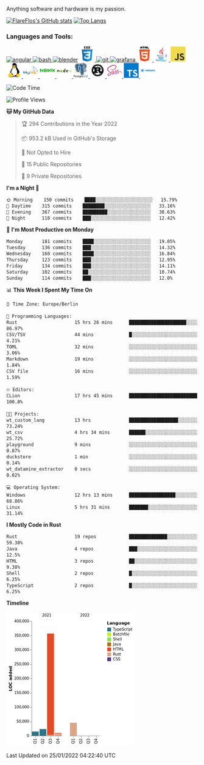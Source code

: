 Anything software and hardware is my passion.

[![FlareFlos's GitHub stats](https://github-readme-stats.vercel.app/api?username=FlareFlo&show_icons=true&theme=github_dark)](https://github.com/FlareFlo/github-readme-stats)
[![Top Langs](https://github-readme-stats.vercel.app/api/top-langs/?username=FlareFlo&langs_count=10&layout=compact&theme=github_dark)](https://github.com/FlareFlo/github-readme-stats)

<h3 align="left">Languages and Tools:</h3>
<div align="left"> 
    <a href="https://angular.io" target="_blank" rel="noreferrer"><img src="https://angular.io/assets/images/logos/angular/angular.svg" alt="angular" width="40" height="40"/> </a> 
    <a href="https://www.gnu.org/software/bash/" target="_blank" rel="noreferrer"> <img src="https://www.vectorlogo.zone/logos/gnu_bash/gnu_bash-icon.svg" alt="bash" width="40" height="40"/> </a> 
    <a href="https://www.blender.org/" target="_blank" rel="noreferrer"> <img src="https://download.blender.org/branding/community/blender_community_badge_white.svg" alt="blender" width="40" height="40"/></a> 
    <a href="https://www.w3schools.com/css/" target="_blank" rel="noreferrer"> <img src="https://raw.githubusercontent.com/devicons/devicon/master/icons/css3/css3-original-wordmark.svg" alt="css3" width="40" height="40"/> </a> 
    <a href="https://git-scm.com/" target="_blank" rel="noreferrer"> <img src="https://www.vectorlogo.zone/logos/git-scm/git-scm-icon.svg" alt="git" width="40" height="40"/> </a> 
    <a href="https://grafana.com" target="_blank" rel="noreferrer"> <img src="https://www.vectorlogo.zone/logos/grafana/grafana-icon.svg" alt="grafana" width="40" height="40"/> </a> 
    <a href="https://www.w3.org/html/" target="_blank" rel="noreferrer"> <img src="https://raw.githubusercontent.com/devicons/devicon/master/icons/html5/html5-original-wordmark.svg" alt="html5" width="40" height="40"/> </a> 
    <a href="https://www.java.com" target="_blank" rel="noreferrer"> <img src="https://raw.githubusercontent.com/devicons/devicon/master/icons/java/java-original.svg" alt="java" width="40" height="40"/> </a> 
    <a href="https://developer.mozilla.org/en-US/docs/Web/JavaScript" target="_blank" rel="noreferrer"> <img src="https://raw.githubusercontent.com/devicons/devicon/master/icons/javascript/javascript-original.svg" alt="javascript" width="40" height="40"/> </a> 
    <a href="https://www.linux.org/" target="_blank" rel="noreferrer"> <img src="https://raw.githubusercontent.com/devicons/devicon/master/icons/linux/linux-original.svg" alt="linux" width="40" height="40"/> </a> 
    <a href="https://www.mysql.com/" target="_blank" rel="noreferrer"> <img src="https://raw.githubusercontent.com/devicons/devicon/master/icons/mysql/mysql-original-wordmark.svg" alt="mysql" width="40" height="40"/> </a> 
    <a href="https://www.nginx.com" target="_blank" rel="noreferrer"> <img src="https://raw.githubusercontent.com/devicons/devicon/master/icons/nginx/nginx-original.svg" alt="nginx" width="40" height="40"/> </a> 
    <a href="https://nodejs.org" target="_blank" rel="noreferrer"> <img src="https://raw.githubusercontent.com/devicons/devicon/master/icons/nodejs/nodejs-original-wordmark.svg" alt="nodejs" width="40" height="40"/> </a> 
    <a href="https://www.postgresql.org" target="_blank" rel="noreferrer"> <img src="https://raw.githubusercontent.com/devicons/devicon/master/icons/postgresql/postgresql-original-wordmark.svg" alt="postgresql" width="40" height="40"/> </a> 
    <a href="https://www.rust-lang.org" target="_blank" rel="noreferrer"> <img src="https://raw.githubusercontent.com/devicons/devicon/master/icons/rust/rust-plain.svg" alt="rust" width="40" height="40"/> </a> 
    <a href="https://sass-lang.com" target="_blank" rel="noreferrer"> <img src="https://raw.githubusercontent.com/devicons/devicon/master/icons/sass/sass-original.svg" alt="sass" width="40" height="40"/> </a> 
    <a href="https://www.typescriptlang.org/" target="_blank" rel="noreferrer"> <img src="https://raw.githubusercontent.com/devicons/devicon/master/icons/typescript/typescript-original.svg" alt="typescript" width="40" height="40"/> </a> 
    <a href="https://webpack.js.org" target="_blank" rel="noreferrer"> <img src="https://raw.githubusercontent.com/devicons/devicon/d00d0969292a6569d45b06d3f350f463a0107b0d/icons/webpack/webpack-original-wordmark.svg" alt="webpack" width="40" height="40"/> </a> 
</div>

<!--START_SECTION:waka-->
![Code Time](http://img.shields.io/badge/Code%20Time-53%20hrs%2049%20mins-blue)

![Profile Views](http://img.shields.io/badge/Profile%20Views-0-blue)

**🐱 My GitHub Data** 

> 🏆 294 Contributions in the Year 2022
 > 
> 📦 953.2 kB Used in GitHub's Storage 
 > 
> 🚫 Not Opted to Hire
 > 
> 📜 15 Public Repositories 
 > 
> 🔑 9 Private Repositories  
 > 
**I'm a Night 🦉** 

```text
🌞 Morning    150 commits    ████░░░░░░░░░░░░░░░░░░░░░   15.79% 
🌆 Daytime    315 commits    ████████░░░░░░░░░░░░░░░░░   33.16% 
🌃 Evening    367 commits    █████████░░░░░░░░░░░░░░░░   38.63% 
🌙 Night      118 commits    ███░░░░░░░░░░░░░░░░░░░░░░   12.42%

```
📅 **I'm Most Productive on Monday** 

```text
Monday       181 commits    ████░░░░░░░░░░░░░░░░░░░░░   19.05% 
Tuesday      136 commits    ███░░░░░░░░░░░░░░░░░░░░░░   14.32% 
Wednesday    160 commits    ████░░░░░░░░░░░░░░░░░░░░░   16.84% 
Thursday     123 commits    ███░░░░░░░░░░░░░░░░░░░░░░   12.95% 
Friday       134 commits    ███░░░░░░░░░░░░░░░░░░░░░░   14.11% 
Saturday     102 commits    ██░░░░░░░░░░░░░░░░░░░░░░░   10.74% 
Sunday       114 commits    ███░░░░░░░░░░░░░░░░░░░░░░   12.0%

```


📊 **This Week I Spent My Time On** 

```text
⌚︎ Time Zone: Europe/Berlin

💬 Programming Languages: 
Rust                     15 hrs 26 mins      █████████████████████░░░░   86.97% 
CSV/TSV                  44 mins             █░░░░░░░░░░░░░░░░░░░░░░░░   4.21% 
TOML                     32 mins             ░░░░░░░░░░░░░░░░░░░░░░░░░   3.06% 
Markdown                 19 mins             ░░░░░░░░░░░░░░░░░░░░░░░░░   1.84% 
CSV file                 16 mins             ░░░░░░░░░░░░░░░░░░░░░░░░░   1.59%

🔥 Editors: 
CLion                    17 hrs 45 mins      █████████████████████████   100.0%

🐱‍💻 Projects: 
wt_custom_lang           13 hrs              ██████████████████░░░░░░░   73.24% 
wt_csv                   4 hrs 34 mins       ██████░░░░░░░░░░░░░░░░░░░   25.72% 
playground               9 mins              ░░░░░░░░░░░░░░░░░░░░░░░░░   0.87% 
duckstore                1 min               ░░░░░░░░░░░░░░░░░░░░░░░░░   0.14% 
wt_datamine_extractor    0 secs              ░░░░░░░░░░░░░░░░░░░░░░░░░   0.02%

💻 Operating System: 
Windows                  12 hrs 13 mins      █████████████████░░░░░░░░   68.86% 
Linux                    5 hrs 31 mins       ███████░░░░░░░░░░░░░░░░░░   31.14%

```

**I Mostly Code in Rust** 

```text
Rust                     19 repos            ██████████████░░░░░░░░░░░   59.38% 
Java                     4 repos             ███░░░░░░░░░░░░░░░░░░░░░░   12.5% 
HTML                     3 repos             ██░░░░░░░░░░░░░░░░░░░░░░░   9.38% 
Shell                    2 repos             █░░░░░░░░░░░░░░░░░░░░░░░░   6.25% 
TypeScript               2 repos             █░░░░░░░░░░░░░░░░░░░░░░░░   6.25%

```


**Timeline**

![Chart not found](https://raw.githubusercontent.com/FlareFlo/FlareFlo/main/charts/bar_graph.png) 


 Last Updated on 25/01/2022 04:22:40 UTC
<!--END_SECTION:waka-->
